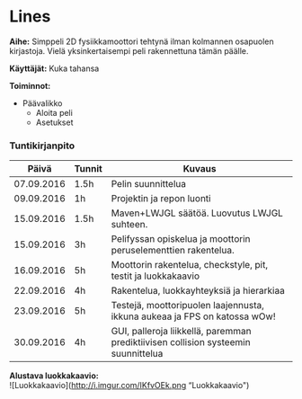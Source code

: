 # Lines

**Aihe:** Simppeli 2D fysiikkamoottori tehtynä ilman kolmannen osapuolen kirjastoja. Vielä yksinkertaisempi peli rakennettuna tämän päälle.

**Käyttäjät:** Kuka tahansa

**Toiminnot:** 
* Päävalikko
  * Aloita peli
  * Asetukset
    
### Tuntikirjanpito
Päivä | Tunnit | Kuvaus
------- | ------- | -------
07.09.2016 | 1.5h | Pelin suunnittelua
09.09.2016 | 1h | Projektin ja repon luonti
15.09.2016 | 1.5h | Maven+LWJGL säätöä. Luovutus LWJGL suhteen.
15.09.2016 | 3h | Pelifyssan opiskelua ja moottorin peruselementtien rakentelua.
16.09.2016 | 5h | Moottorin rakentelua, checkstyle, pit, testit ja luokkakaavio
22.09.2016 | 4h | Rakentelua, luokkayhteyksiä ja hierarkiaa
23.09.2016 | 5h | Testejä, moottoripuolen laajennusta, ikkuna aukeaa ja FPS on katossa wOw!
30.09.2016 | 4h | GUI, palleroja liikkellä, paremman prediktiivisen collision systeemin suunnittelua 
**Alustava luokkakaavio:**<br/>
![Luokkakaavio](http://i.imgur.com/IKfvOEk.png “Luokkakaavio")
